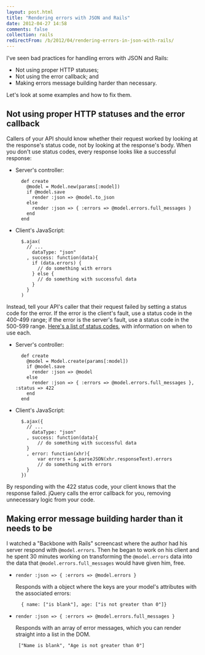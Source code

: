 ```yaml
---
layout: post.html
title: "Rendering errors with JSON and Rails"
date: 2012-04-27 14:58
comments: false
collection: rails
redirectFrom: /b/2012/04/rendering-errors-in-json-with-rails/
---
```


I've seen bad practices for handling errors with JSON and Rails:

- Not using proper HTTP statuses;
- Not using the error callback; and
- Making errors message building harder than necessary.

Let's look at some examples and how to fix them.

## Not using proper HTTP statuses and the error callback

Callers of your API should know whether their request worked by looking at the response's status code, not by looking at the response's body. When you don't use status codes, every response looks like a successful response:

- Server's controller:

		def create
		  @model = Model.new(params[:model])
		  if @model.save
		    render :json => @model.to_json
		  else
		    render :json => { :errors => @model.errors.full_messages }
		  end
		end

- Client's JavaScript:

		$.ajax(
		  // ...
		    dataType: "json"
		  , success: function(data){
		    if (data.errors) {
		      // do something with errors
		    } else {
		      // do something with successful data
		    }
		  }
		)

Instead, tell your API's caller that their request failed by setting a status code for the error. If the error is the client's fault, use a status code in the 400-499 range; if the error is the server's fault, use a status code in the 500-599 range. [Here's a list of status codes](https://developer.mozilla.org/en-US/docs/Web/HTTP/Status), with information on when to use each.

- Server's controller:

		def create
		  @model = Model.create(params[:model])
		  if @model.save
		    render :json => @model
		  else
		    render :json => { :errors => @model.errors.full_messages }, :status => 422
		  end
		end

- Client's JavaScript:

		$.ajax({
		  // ...
		    dataType: "json"
		  , success: function(data){
		      // do something with successful data
		  }
		  , error: function(xhr){
		      var errors = $.parseJSON(xhr.responseText).errors
		      // do something with errors
		  }
		})

By responding with the 422 status code, your client knows that the response failed. jQuery calls the error callback for you, removing unnecessary logic from your code.

## Making error message building harder than it needs to be

I watched a "Backbone with Rails" screencast where the author had his server respond with `@model.errors`. Then he began to work on his client and he spent 30 minutes working on transforming the `@model.errors` data into the data that `@model.errors.full_messages` would have given him, free.

- `render :json => { :errors => @model.errors }`

    Responds with a object where the keys are your model's attributes with the associated errors:

        { name: ["is blank"], age: ["is not greater than 0"]}

-  `render :json => { :errors => @model.errors.full_messages }`

    Responds with an array of error messages, which you can render straight into a list in the DOM.

        ["Name is blank", "Age is not greater than 0"]
